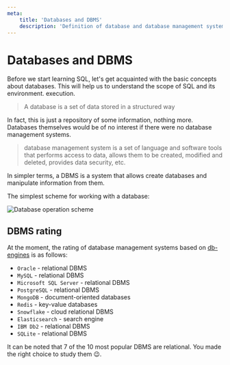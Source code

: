 ```yaml
---
meta:
    title: 'Databases and DBMS'
    description: 'Definition of database and database management system. How databases work. Rating and popularity of relational databases. Features of relational databases. SQL query language.'
---
```


# Databases and DBMS

Before we start learning SQL, let's get acquainted with the basic concepts
about databases. This will help us to understand the scope of SQL and its environment.
execution.

> A database is a set of data stored in a structured way

In fact, this is just a repository of some information, nothing more. Databases themselves would be of no interest if there were no database management systems.

> database management system is a set of language and software tools that performs
> access to data, allows them to be created, modified and deleted, provides
> data security, etc.

In simpler terms, a DBMS is a system that allows
create databases and manipulate information from them.

The simplest scheme for working with a database:

![Database operation scheme](https://sql-academy.org/static/guidePage/basic-database-concepts/en_schema_of_db_work.png 'title')

## DBMS rating

At the moment, the rating of database management systems based on <a href="https://db-engines.com/en/ranking" target="_blank"> db-engines</a> is as follows:

-   `Oracle` - relational DBMS
-   `MySQL` - relational DBMS
-   `Microsoft SQL Server` - relational DBMS
-   `PostgreSQL` - relational DBMS
-   `MongoDB` - document-oriented databases
-   `Redis` - key-value databases
-   `Snowflake` - cloud relational DBMS
-   `Elasticsearch` - search engine
-   `IBM Db2` - relational DBMS
-   `SQLite` - relational DBMS

It can be noted that 7 of the 10 most popular DBMS are relational. You made the right choice to study them 😉.
